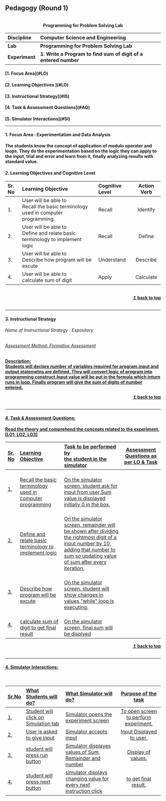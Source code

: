 ## Pedagogy (Round 1)
<p align="center">
<br>
<b> Programming for Problem Solving Lab  <a name="top"></a> <br>
</p>

<b>Discipline | <b>Computer Science and Engineering
:--|:--|
<b> Lab | <b> Programming for Problem Solving Lab 
<b> Experiment|     <b> 1. Write a Program to find sum of digit of a entered number


<h4> [1. Focus Area](#LO)
<h4> [2. Learning Objectives ](#LO)
<h4> [3. Instructional Strategy](#IS)
<h4> [4. Task & Assessment Questions](#AQ)
<h4> [5. Simulator Interactions](#SI)
<hr>

<a name="LO"></a>
#### 1. Focus Area : Experimentation and Data Analysis
The students know the concept of application of modulo operater and loops. They do the experimentation based on the logic they can apply to the input, trial and error and learn from it, finally analyzing results with standard value.

#### 2. Learning Objectives and Cognitive Level


Sr. No |	Learning Objective	| Cognitive Level | Action Verb
:--|:--|:--|:-:
1.| User will be able to <br>Recall the basic terminology used in computer programming. <br>| Recall | Identify
2.| User will be able to <br> Define and relate basic terminology to implement logic <br> | Recall | Define
3.| User will be able to <br> Describe how program will be excute <br> | Understand | Describe
4.| User will be able to <br> calculate sum of digit <br>| Apply | Calculate
<br/>
<div align="right">
    <b><a href="#top">↥ back to top</a></b>
</div>
<br/>
<hr>

<a name="IS"></a>
#### 3. Instructional Strategy
###### Name of Instructional Strategy  : Expository    <u> 
###### Assessment Method: Formative Assessment


<u> <b>Description: </b></u>
<br>
Students will declare number of variables required for program.input and output statemetns are defined. They will convert logic of program into programming construct.Input value will be put in the formula which inturn runs in loop. Finally program will give the sum of digits of number entered.
<br/>
<div align="right">
    <b><a href="#top">↥ back to top</a></b>
</div>
<br/>
<hr>

<a name="AQ"></a>
#### 4. Task & Assessment Questions:

Read the theory and comprehend the concepts related to the experiment. [LO1, LO2, LO3]
<br>

Sr. No |	Learning Objective	| Task to be performed by <br> the student  in the simulator | Assessment Questions as per LO & Task
:--|:--|:--|:-:
1.|<br> Recall the basic terminology used in computer programming | <br> On the simulator screen, student ask for input from user,Sum value is displayed initially 0 in the box.| <br> | What is type of input value is need to be enterd?| <br> A. #### Integer <br> B. Float <br> C. Char <br> <b> D. string </b> <br> 
2.|<br> Define and relate basic terminology to implement logic| <br> On the simulator screen, remainder will be shown after dividing the rightmost digit of a input number by 10, adding that number to sum so updating value of sum after every iteration.|<br>|
3.|<br> Describe how program will be excute| <br> On the simulator screen, student will show changes in values "while" loop is executing.|<br>
4.|<br> calculate sum of digit to get final result| <br>On the simulator screen, final sum will be displyed| <br>

<div align="right">
    <b><a href="#top">↥ back to top</a></b>
</div>
<br/>
<hr>

<a name="SI"></a>

#### 4. Simulator Interactions:
<br>

Sr.No | What Students will do? |	What Simulator will do?	| Purpose of the task
:--|:--|:--|:--:
1.| Student will click on Simulation tab <br> | Simulator opens the experiment screen <br> | To open screen to perform experiment.
2.| User is asked to give input <br> | Simulator accepts input <br> | Input Displayed to user.
3.| student will press run button <br> | Simulator displayes values of Sum, Remainder and number <br> | Display of values.
4.| student will press next button <br> | simulator displays changing value for every next instruction click <br> | to get final result.
